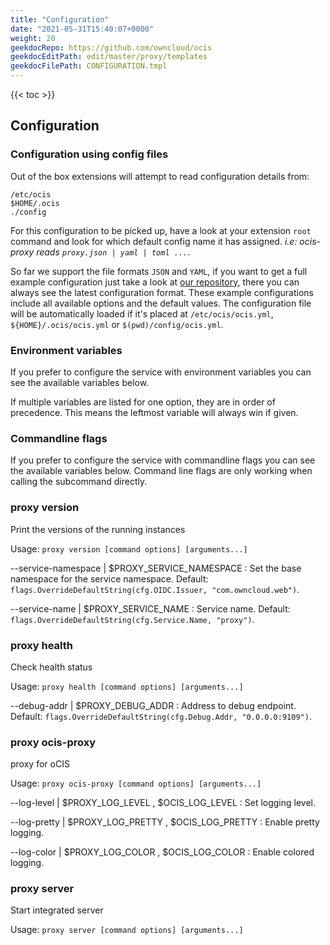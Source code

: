 ```yaml
---
title: "Configuration"
date: "2021-05-31T15:40:07+0000"
weight: 20
geekdocRepo: https://github.com/owncloud/ocis
geekdocEditPath: edit/master/proxy/templates
geekdocFilePath: CONFIGURATION.tmpl
---
```


{{< toc >}}

## Configuration

### Configuration using config files

Out of the box extensions will attempt to read configuration details from:

```console
/etc/ocis
$HOME/.ocis
./config
```

For this configuration to be picked up, have a look at your extension `root` command and look for which default config name it has assigned. *i.e: ocis-proxy reads `proxy.json | yaml | toml ...`*.

So far we support the file formats `JSON` and `YAML`, if you want to get a full example configuration just take a look at [our repository](https://github.com/owncloud/ocis/tree/master/proxy/config), there you can always see the latest configuration format. These example configurations include all available options and the default values. The configuration file will be automatically loaded if it's placed at `/etc/ocis/ocis.yml`, `${HOME}/.ocis/ocis.yml` or `$(pwd)/config/ocis.yml`.

### Environment variables

If you prefer to configure the service with environment variables you can see the available variables below.

If multiple variables are listed for one option, they are in order of precedence. This means the leftmost variable will always win if given.

### Commandline flags

If you prefer to configure the service with commandline flags you can see the available variables below. Command line flags are only working when calling the subcommand directly.

### proxy version

Print the versions of the running instances

Usage: `proxy version [command options] [arguments...]`

--service-namespace |  $PROXY_SERVICE_NAMESPACE
: Set the base namespace for the service namespace. Default: `flags.OverrideDefaultString(cfg.OIDC.Issuer, "com.owncloud.web")`.

--service-name |  $PROXY_SERVICE_NAME
: Service name. Default: `flags.OverrideDefaultString(cfg.Service.Name, "proxy")`.

### proxy health

Check health status

Usage: `proxy health [command options] [arguments...]`

--debug-addr |  $PROXY_DEBUG_ADDR
: Address to debug endpoint. Default: `flags.OverrideDefaultString(cfg.Debug.Addr, "0.0.0.0:9109")`.

### proxy ocis-proxy

proxy for oCIS

Usage: `proxy ocis-proxy [command options] [arguments...]`

--log-level |  $PROXY_LOG_LEVEL , $OCIS_LOG_LEVEL
: Set logging level.

--log-pretty |  $PROXY_LOG_PRETTY , $OCIS_LOG_PRETTY
: Enable pretty logging.

--log-color |  $PROXY_LOG_COLOR , $OCIS_LOG_COLOR
: Enable colored logging.

### proxy server

Start integrated server

Usage: `proxy server [command options] [arguments...]`

